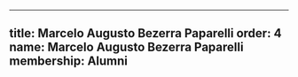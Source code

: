 ---
  title: Marcelo Augusto Bezerra Paparelli
  order: 4
  name: Marcelo Augusto Bezerra Paparelli
  membership: Alumni
  ---
  